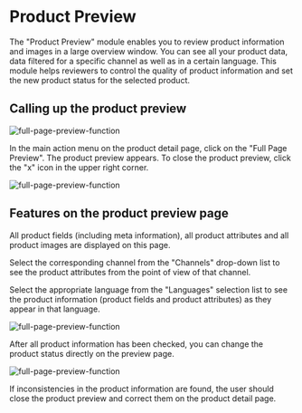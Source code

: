 # Product Preview

The "Product Preview" module enables you to review product information and images in a large overview window. You can see all your product data, data filtered for a specific channel as well as in a certain language. This module helps reviewers to control the quality of product information and set the new product status for the selected product.


## Calling up the product preview

![full-page-preview-function](_assets/full-page-preview-function.png)

In the main action menu on the product detail page, click on the "Full Page Preview". The product preview appears. To close the product preview, click the "x" icon in the upper right corner.

![full-page-preview-function](_assets/full-page-preview-overview.png)

## Features on the product preview page

All product fields (including meta information), all product attributes and all product images are displayed on this page.

Select the corresponding channel from the "Channels" drop-down list to see the product attributes from the point of view of that channel.

Select the appropriate language from the "Languages" selection list to see the product information (product fields and product attributes) as they appear in that  language.

![full-page-preview-function](_assets/full-page-preview-selectboxes.png)

After all product information has been checked, you can change the product status directly on the preview page.

![full-page-preview-function](_assets/full-page-preview-status.png)

If inconsistencies in the product information are found, the user should close the product preview and correct them on the product detail page.
